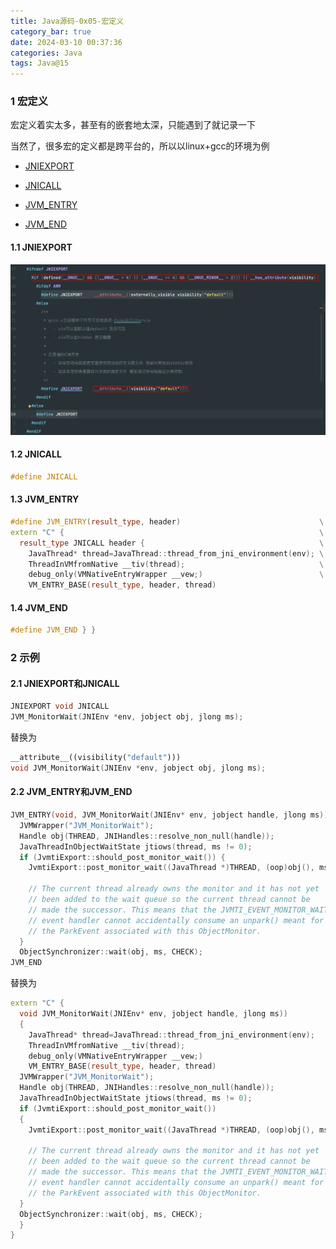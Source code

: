 ```yaml
---
title: Java源码-0x05-宏定义
category_bar: true
date: 2024-03-10 00:37:36
categories: Java
tags: Java@15
---
```


### 1 宏定义

宏定义着实太多，甚至有的嵌套地太深，只能遇到了就记录一下

当然了，很多宏的定义都是跨平台的，所以以linux+gcc的环境为例

- [JNIEXPORT](#1)

- [JNICALL](#2)

- [JVM_ENTRY](#3)

- [JVM_END](#4)

#### <a id="1">1.1 JNIEXPORT</a>

![](./Java源码-0x05-宏定义/1710002661.png)

#### <a id="2">1.2 JNICALL</a>

```cpp
#define JNICALL
```

#### <a id="3">1.3 JVM_ENTRY</a>

```cpp
#define JVM_ENTRY(result_type, header)                               \
extern "C" {                                                         \
  result_type JNICALL header {                                       \
    JavaThread* thread=JavaThread::thread_from_jni_environment(env); \
    ThreadInVMfromNative __tiv(thread);                              \
    debug_only(VMNativeEntryWrapper __vew;)                          \
    VM_ENTRY_BASE(result_type, header, thread)
```

#### <a id="4">1.4 JVM_END</a>

```cpp
#define JVM_END } }
```

### 2 示例

#### 2.1 JNIEXPORT和JNICALL

```cpp
JNIEXPORT void JNICALL
JVM_MonitorWait(JNIEnv *env, jobject obj, jlong ms);
```

替换为

```cpp
__attribute__((visibility("default")))
void JVM_MonitorWait(JNIEnv *env, jobject obj, jlong ms);
```

#### 2.2 JVM_ENTRY和JVM_END

```cpp
JVM_ENTRY(void, JVM_MonitorWait(JNIEnv* env, jobject handle, jlong ms))
  JVMWrapper("JVM_MonitorWait");
  Handle obj(THREAD, JNIHandles::resolve_non_null(handle));
  JavaThreadInObjectWaitState jtiows(thread, ms != 0);
  if (JvmtiExport::should_post_monitor_wait()) {
    JvmtiExport::post_monitor_wait((JavaThread *)THREAD, (oop)obj(), ms);

    // The current thread already owns the monitor and it has not yet
    // been added to the wait queue so the current thread cannot be
    // made the successor. This means that the JVMTI_EVENT_MONITOR_WAIT
    // event handler cannot accidentally consume an unpark() meant for
    // the ParkEvent associated with this ObjectMonitor.
  }
  ObjectSynchronizer::wait(obj, ms, CHECK);
JVM_END
```

替换为

```cpp
extern "C" {
  void JVM_MonitorWait(JNIEnv* env, jobject handle, jlong ms))
  {
    JavaThread* thread=JavaThread::thread_from_jni_environment(env);
    ThreadInVMfromNative __tiv(thread);
    debug_only(VMNativeEntryWrapper __vew;)
    VM_ENTRY_BASE(result_type, header, thread)
  JVMWrapper("JVM_MonitorWait");
  Handle obj(THREAD, JNIHandles::resolve_non_null(handle));
  JavaThreadInObjectWaitState jtiows(thread, ms != 0);
  if (JvmtiExport::should_post_monitor_wait())
  {
    JvmtiExport::post_monitor_wait((JavaThread *)THREAD, (oop)obj(), ms);

    // The current thread already owns the monitor and it has not yet
    // been added to the wait queue so the current thread cannot be
    // made the successor. This means that the JVMTI_EVENT_MONITOR_WAIT
    // event handler cannot accidentally consume an unpark() meant for
    // the ParkEvent associated with this ObjectMonitor.
  }
  ObjectSynchronizer::wait(obj, ms, CHECK);
  }
}
```